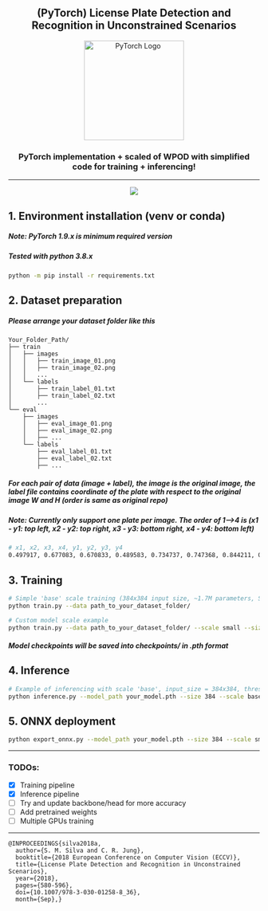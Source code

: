 <h2 align="center" > (PyTorch) License Plate Detection and Recognition in Unconstrained Scenarios </h2>

<p align="center">
  <img src="https://github.com/huanidz/scaled-alpr-unconstrained/assets/78603547/9b9f0833-4263-4150-9ff7-e0dc8c69d011" alt="PyTorch Logo" width="200"/>
</p>

<h3 align="center" > PyTorch implementation + scaled of WPOD with simplified code for training + inferencing! </h3>

---

<p align="center">
  <img src="https://github.com/huanidz/scaled-alpr-unconstrained/assets/78603547/9fe7885f-8122-4dfb-b939-bfb41e7e593c"/>
</p>

<h2> 1. Environment installation (venv or conda) </h2>

<h5> Note: PyTorch 1.9.x is minimum required version </h5>
<h5> Tested with python 3.8.x </h5>

```bash
python -m pip install -r requirements.txt
```

<h2> 2. Dataset preparation </h2>
<h5> Please arrange your dataset folder like this </h5>

```
Your_Folder_Path/
├── train
│   ├── images
│   │   ├── train_image_01.png
│   │   ├── train_image_02.png
│   │   ...
│   └── labels
│       ├── train_label_01.txt
│       ├── train_label_02.txt
│       ...
└── eval
    ├── images
    │   ├── eval_image_01.png
    │   ├── eval_image_02.png
    │   ├── ...
    └── labels
        ├── eval_label_01.txt
        ├── eval_label_02.txt
        ├── ...
```

<h5> For each pair of data (image + label), the image is the original image, the label file contains coordinate of the plate with respect to the original image W and H (order is same as original repo) </h5>
<h5> Note: Currently only support one plate per image. The order of 1-->4 is (x1 - y1: top left, x2 - y2: top right, x3 - y3: bottom right, x4 - y4: bottom left) </h5>

```bash
# x1, x2, x3, x4, y1, y2, y3, y4
0.497917, 0.677083, 0.670833, 0.489583, 0.734737, 0.747368, 0.844211, 0.831579
```

<h2> 3. Training </h2>

```bash
# Simple 'base' scale training (384x384 input size, ~1.7M parameters, SGD optimizer, 200 epochs, lr = 0.001, batch_size = 16)
python train.py --data path_to_your_dataset_folder/

# Custom model scale example
python train.py --data path_to_your_dataset_folder/ --scale small --size 256 --bs 32 --lr 0.0003
```
<h5> Model checkpoints will be saved into checkpoints/ in .pth format </h5>

<h2> 4. Inference </h2>

```bash
# Example of inferencing with scale 'base', input_size = 384x384, threshold = 0.5.
python inference.py --model_path your_model.pth --size 384 --scale base --threshold 0.5
```

<h2> 5. ONNX deployment </h2>

```bash
python export_onnx.py --model_path your_model.pth --size 384 --scale small
```

---

### TODOs:
- [x] Training pipeline
- [x] Inference pipeline
- [ ] Try and update backbone/head for more accuracy
- [ ] Add pretrained weights
- [ ] Multiple GPUs training

---


```
@INPROCEEDINGS{silva2018a,
  author={S. M. Silva and C. R. Jung}, 
  booktitle={2018 European Conference on Computer Vision (ECCV)}, 
  title={License Plate Detection and Recognition in Unconstrained Scenarios}, 
  year={2018}, 
  pages={580-596}, 
  doi={10.1007/978-3-030-01258-8_36}, 
  month={Sep},}
```
